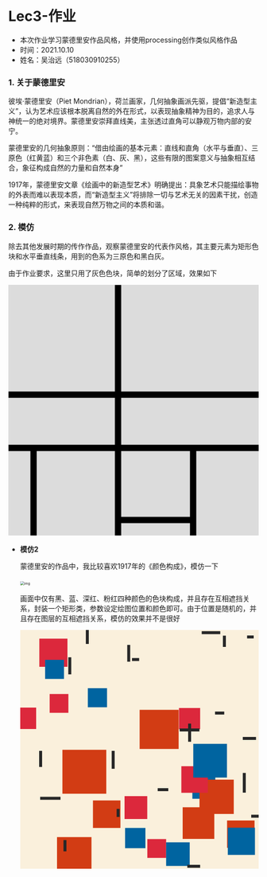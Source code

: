 

# Lec3-作业

- 本次作业学习蒙德里安作品风格，并使用processing创作类似风格作品
- 时间：2021.10.10
- 姓名：吴治远（518030910255）

### 1. 关于蒙德里安

彼埃·蒙德里安（Piet Mondrian），荷兰画家，几何抽象画派先驱，提倡“新造型主义”，认为艺术应该根本脱离自然的外在形式，以表现抽象精神为目的，追求人与神统一的绝对境界。蒙德里安崇拜直线美，主张透过直角可以静观万物内部的安宁。

蒙德里安的几何抽象原则：“借由绘画的基本元素：直线和直角（水平与垂直）、三原色（红黄蓝）和三个非色素（白、灰、黑），这些有限的图案意义与抽象相互结合，象征构成自然的力量和自然本身”

1917年，蒙德里安文章《绘画中的新造型艺术》明确提出：具象艺术只能描绘事物的外表而难以表现本质，而“新造型主义”将排除一切与艺术无关的因素干扰，创造一种纯粹的形式，来表现自然万物之间的本质和谐。

### 2. 模仿

除去其他发展时期的传作作品，观察蒙德里安的代表作风格，其主要元素为矩形色块和水平垂直线条，用到的色系为三原色和黑白灰。

由于作业要求，这里只用了灰色色块，简单的划分了区域，效果如下

![p2.png](https://github.com/realwuzi/518030910255WuZhiyuan/blob/main/%5B%E7%AC%AC%E4%B8%89%E6%AC%A1%E4%BD%9C%E4%B8%9A%EF%BC%9A%E5%88%9B%E6%84%8F%E7%BC%96%E7%A8%8B%E5%85%83%E7%B4%A0%EF%BC%9A%E5%9B%BE%E5%BD%A2%5D%E4%BD%9C%E4%B8%9A%EF%BC%9A%E5%AD%A6%E4%B9%A0%E8%92%99%E5%BE%B7%E9%87%8C%E5%AE%89/p2.png?raw=true)

- **模仿2**

	蒙德里安的作品中，我比较喜欢1917年的《颜色构成》，模仿一下

	<img src="https://www.zyzw.com/sjmh/mdla022.jpg" alt="img" style="zoom:50%;" />

	画面中仅有黑、蓝、深红、粉红四种颜色的色块构成，并且存在互相遮挡关系，封装一个矩形类，参数设定绘图位置和颜色即可。由于位置是随机的，并且存在图层的互相遮挡关系，模仿的效果并不是很好

	![p1.png](https://github.com/realwuzi/518030910255WuZhiyuan/blob/main/%5B%E7%AC%AC%E4%B8%89%E6%AC%A1%E4%BD%9C%E4%B8%9A%EF%BC%9A%E5%88%9B%E6%84%8F%E7%BC%96%E7%A8%8B%E5%85%83%E7%B4%A0%EF%BC%9A%E5%9B%BE%E5%BD%A2%5D%E4%BD%9C%E4%B8%9A%EF%BC%9A%E5%AD%A6%E4%B9%A0%E8%92%99%E5%BE%B7%E9%87%8C%E5%AE%89/p1.png?raw=true)

	

